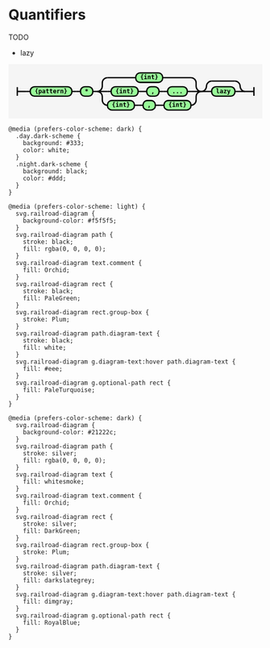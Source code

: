 # Quantifiers

TODO

- lazy

<svg xmlns="http://www.w3.org/2000/svg" xmlns:xlink="http://www.w3.org/1999/xlink" class="railroad-diagram" width="588.5" height="126" viewBox="0 0 588.5 126">
  <g transform="translate(.5 .5)">
    <g>
      <path d="M20 53v20m0 -10h20"></path>
    </g>
    <path d="M40 63h10"></path>
    <g class="terminal ">
      <path d="M50 63h0"></path>
      <path d="M146.5 63h0"></path>
      <rect x="50" y="52" width="96.5" height="22" rx="10" ry="10"></rect>
      <text x="98.25" y="67">{pattern}</text>
    </g>
    <path d="M146.5 63h10"></path>
    <path d="M156.5 63h10"></path>
    <g class="terminal ">
      <path d="M166.5 63h0"></path>
      <path d="M195 63h0"></path>
      <rect x="166.5" y="52" width="28.5" height="22" rx="10" ry="10"></rect>
      <text x="180.75" y="67">&#42;</text>
    </g>
    <path d="M195 63h10"></path>
    <g>
      <path d="M205 63h0"></path>
      <path d="M446.5 63h0"></path>
      <path d="M205 63a12 12 0 0 0 12 -12v-8a12 12 0 0 1 12 -12"></path>
      <g class="terminal ">
        <path d="M229 31h65.5"></path>
        <path d="M357 31h65.5"></path>
        <rect x="294.5" y="20" width="62.5" height="22" rx="10" ry="10"></rect>
        <text x="325.75" y="35">{int}</text>
      </g>
      <path d="M422.5 31a12 12 0 0 1 12 12v8a12 12 0 0 0 12 12"></path>
      <path d="M205 63h24"></path>
      <g>
        <path d="M229 63h8.5"></path>
        <path d="M414 63h8.5"></path>
        <g class="terminal ">
          <path d="M237.5 63h0"></path>
          <path d="M300 63h0"></path>
          <rect x="237.5" y="52" width="62.5" height="22" rx="10" ry="10"></rect>
          <text x="268.75" y="67">{int}</text>
        </g>
        <path d="M300 63h10"></path>
        <path d="M310 63h10"></path>
        <g class="terminal ">
          <path d="M320 63h0"></path>
          <path d="M348.5 63h0"></path>
          <rect x="320" y="52" width="28.5" height="22" rx="10" ry="10"></rect>
          <text x="334.25" y="67">,</text>
        </g>
        <path d="M348.5 63h10"></path>
        <path d="M358.5 63h10"></path>
        <g class="terminal ">
          <path d="M368.5 63h0"></path>
          <path d="M414 63h0"></path>
          <rect x="368.5" y="52" width="45.5" height="22" rx="10" ry="10"></rect>
          <text x="391.25" y="67">...</text>
        </g>
      </g>
      <path d="M422.5 63h24"></path>
      <path d="M205 63a12 12 0 0 1 12 12v8a12 12 0 0 0 12 12"></path>
      <g>
        <path d="M229 95h0"></path>
        <path d="M422.5 95h0"></path>
        <g class="terminal ">
          <path d="M229 95h0"></path>
          <path d="M291.5 95h0"></path>
          <rect x="229" y="84" width="62.5" height="22" rx="10" ry="10"></rect>
          <text x="260.25" y="99">{int}</text>
        </g>
        <path d="M291.5 95h10"></path>
        <path d="M301.5 95h10"></path>
        <g class="terminal ">
          <path d="M311.5 95h0"></path>
          <path d="M340 95h0"></path>
          <rect x="311.5" y="84" width="28.5" height="22" rx="10" ry="10"></rect>
          <text x="325.75" y="99">,</text>
        </g>
        <path d="M340 95h10"></path>
        <path d="M350 95h10"></path>
        <g class="terminal ">
          <path d="M360 95h0"></path>
          <path d="M422.5 95h0"></path>
          <rect x="360" y="84" width="62.5" height="22" rx="10" ry="10"></rect>
          <text x="391.25" y="99">{int}</text>
        </g>
      </g>
      <path d="M422.5 95a12 12 0 0 0 12 -12v-8a12 12 0 0 1 12 -12"></path>
    </g>
    <g>
      <path d="M446.5 63h0"></path>
      <path d="M548.5 63h0"></path>
      <path d="M446.5 63a12 12 0 0 0 12 -12v0a12 12 0 0 1 12 -12"></path>
      <g>
        <path d="M470.5 39h54"></path>
      </g>
      <path d="M524.5 39a12 12 0 0 1 12 12v0a12 12 0 0 0 12 12"></path>
      <path d="M446.5 63h24"></path>
      <g class="terminal ">
        <path d="M470.5 63h0"></path>
        <path d="M524.5 63h0"></path>
        <rect x="470.5" y="52" width="54" height="22" rx="10" ry="10"></rect>
        <text x="497.5" y="67">lazy</text>
      </g>
      <path d="M524.5 63h24"></path>
    </g>
    <path d="M 548.5 63 h 20 m 0 -10 v 20"></path>
  </g>
  <style>
    svg.railroad-diagram {
      background-color: #f5f5f5;
    }
    svg.railroad-diagram path {
      stroke-width: 3;
      stroke: black;
      fill: rgba(0, 0, 0, 0);
    }
    svg.railroad-diagram text {
      font: bold 14px monospace;
      text-anchor: middle;
      white-space: pre;
    }
    svg.railroad-diagram text.diagram-text {
      font-size: 12px;
    }
    svg.railroad-diagram text.diagram-arrow {
      font-size: 16px;
    }
    svg.railroad-diagram text.label {
      text-anchor: start;
    }
    svg.railroad-diagram text.comment {
      font: bold 12px monospace;
      fill: Orchid;
    }
    svg.railroad-diagram rect {
      stroke-width: 3;
      stroke: black;
      fill: PaleGreen;
    }
    svg.railroad-diagram rect.group-box {
      stroke: Plum;
      stroke-dasharray: 10 5;
      fill: none;
    }
    svg.railroad-diagram path.diagram-text {
      stroke-width: 3;
      stroke: black;
      fill: white;
      cursor: help;
    }
    svg.railroad-diagram g.diagram-text:hover path.diagram-text {
      fill: #eee;
    }
    svg.railroad-diagram g.optional-path rect {
      fill: PaleTurquoise;
    }
    
    @media (prefers-color-scheme: dark) {
      .day.dark-scheme {
        background: #333;
        color: white;
      }
      .night.dark-scheme {
        background: black;
        color: #ddd;
      }
    }
    
    @media (prefers-color-scheme: light) {
      svg.railroad-diagram {
        background-color: #f5f5f5;
      }
      svg.railroad-diagram path {
        stroke: black;
        fill: rgba(0, 0, 0, 0);
      }
      svg.railroad-diagram text.comment {
        fill: Orchid;
      }
      svg.railroad-diagram rect {
        stroke: black;
        fill: PaleGreen;
      }
      svg.railroad-diagram rect.group-box {
        stroke: Plum;
      }
      svg.railroad-diagram path.diagram-text {
        stroke: black;
        fill: white;
      }
      svg.railroad-diagram g.diagram-text:hover path.diagram-text {
        fill: #eee;
      }
      svg.railroad-diagram g.optional-path rect {
        fill: PaleTurquoise;
      }
    }
    
    @media (prefers-color-scheme: dark) {
      svg.railroad-diagram {
        background-color: #21222c;
      }
      svg.railroad-diagram path {
        stroke: silver;
        fill: rgba(0, 0, 0, 0);
      }
      svg.railroad-diagram text {
        fill: whitesmoke;
      }
      svg.railroad-diagram text.comment {
        fill: Orchid;
      }
      svg.railroad-diagram rect {
        stroke: silver;
        fill: DarkGreen;
      }
      svg.railroad-diagram rect.group-box {
        stroke: Plum;
      }
      svg.railroad-diagram path.diagram-text {
        stroke: silver;
        fill: darkslategrey;
      }
      svg.railroad-diagram g.diagram-text:hover path.diagram-text {
        fill: dimgray;
      }
      svg.railroad-diagram g.optional-path rect {
        fill: RoyalBlue;
      }
    }
  </style>
</svg>

